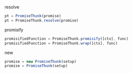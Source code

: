 resolve

```js
pt = PromiseThunk(promise)
pt = PromiseThunk.resolve(promise)
```

promisify

```js
promisifiedFunction = PromiseThunk.promisify([ctx], func)
promisifiedFunction = PromiseThunk.wrap([ctx], func)
```

new

```js
promise = new PromiseThunk(setup)
promise = PromiseThunk(setup)
```
